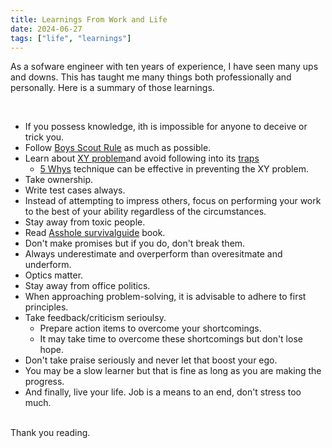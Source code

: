 ```yaml
---
title: Learnings From Work and Life
date: 2024-06-27
tags: ["life", "learnings"]
---
```


As a sofware engineer with ten years of experience, I have seen many ups and downs. This has taught me many things both professionally and personally. Here is a summary of those learnings.

<br />

- If you possess knowledge, ith is impossible for anyone to deceive or trick you.
- Follow [Boys Scout Rule](https://97-things-every-x-should-know.gitbooks.io/97-things-every-programmer-should-know/content/en/thing_08)
   as much as possible.
- Learn about [XY problem](https://xyproblem.info/)and avoid following into its [traps](https://meta.stackexchange.com/a/)
  - [5 Whys](https://en.wikipedia.org/wiki/Five_whys) technique can be effective in preventing the XY problem.
- Take ownership.
- Write test cases always.
- Instead of attempting to impress others, focus on performing your work to the best of your ability regardless of the circumstances.
- Stay away from toxic people.
- Read [Asshole survivalguide](https://www.amazon.com/Asshole-Survival-Guide-People-Treat/dp/1328695913) book.
- Don't make promises but if you do, don't break them.
- Always underestimate and overperform than overesitmate and underform. 
- Optics matter.
- Stay away from office politics.
- When approaching problem-solving, it is advisable to adhere to first principles.
- Take feedback/criticism serioulsy.
  - Prepare action items to overcome your shortcomings.
  - It may take time to overcome these shortcomings but don't lose hope.
- Don't take praise seriously and never let that boost your ego.
- You may be a slow learner but that is fine as long as you are making the progress.
- And finally, live your life. Job is a means to an end, don't stress too much.

<br />
Thank you reading.